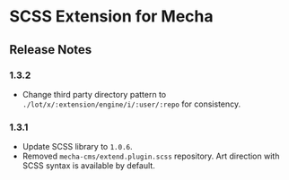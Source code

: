 SCSS Extension for Mecha
========================

Release Notes
-------------

### 1.3.2

 - Change third party directory pattern to `./lot/x/:extension/engine/i/:user/:repo` for consistency.

### 1.3.1

 - Update SCSS library to `1.0.6`.
 - Removed `mecha-cms/extend.plugin.scss` repository. Art direction with SCSS syntax is available by default.

